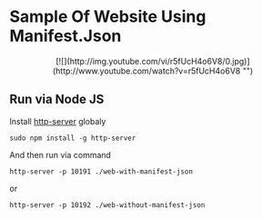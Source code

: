 # Sample Of Website Using Manifest.Json
<div style="text-align:center">
[![](http://img.youtube.com/vi/r5fUcH4o6V8/0.jpg)](http://www.youtube.com/watch?v=r5fUcH4o6V8 "")
</div>

## Run via Node JS
Install [http-server](https://www.npmjs.com/package/http-server) globaly
```
sudo npm install -g http-server
```

And then run via command
```
http-server -p 10191 ./web-with-manifest-json
```
or
```
http-server -p 10192 ./web-without-manifest-json
```
